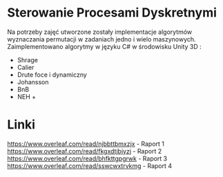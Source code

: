 # Sterowanie Procesami Dyskretnymi

Na potrzeby zajęć utworzone zostały implementacje algorytmów wyznaczania permutacji w zadaniach jedno i wielo maszynowych. Zaimplementowano algorytmy w języku C# w środowisku Unity 3D :
* Shrage
* Calier
* Drute foce i dynamiczny 
* Johansson
* BnB
* NEH +

# Linki

https://www.overleaf.com/read/njbbttbmxzjx - Raport 1
https://www.overleaf.com/read/fkgxdtjbjyzj - Raport 2
https://www.overleaf.com/read/bhfkttgpgrwk - Raport 3
https://www.overleaf.com/read/sswcwxtrvkmg - Raport 4
